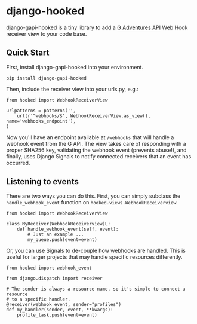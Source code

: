 # django-hooked

django-gapi-hooked is a tiny library to add a [G Adventures API](https://developers.gadventures.com/) Web Hook receiver view to your code base.

## Quick Start

First, install django-gapi-hooked into your environment.

    pip install django-gapi-hooked

Then, include the receiver view into your urls.py, e.g.:

    from hooked import WebhookReceiverView

    urlpatterns = patterns('',
        url(r'^webhooks/$', WebhookReceiverView.as_view(), name='webhooks_endpoint'),
    )

Now you'll have an endpoint available at `/webhooks` that will handle a webhook
event from the G API. The view takes care of responding with a proper SHA256
key, validating the webhook event (prevents abuse!), and finally, uses Django
Signals to notify connected receivers that an event has occurred.

## Listening to events

There are two ways you can do this. First, you can simply subclass the
`handle_webhook_event` function on `hooked.views.WebhookReceiverview`:

    from hooked import WebhookReceiverView

    class MyReceiver(WebhookReceiverview)L:
        def handle_webhook_event(self, event):
            # Just an example ...
            my_queue.push(event=event)


Or, you can use Signals to de-couple how webhooks are handled. This is useful
for larger projects that may handle specific resources differently. 


    from hooked import webhook_event

    from django.dispatch import receiver

    # The sender is always a resource name, so it's simple to connect a resource
    # to a specific handler.
    @receiver(webhook_event, sender="profiles")
    def my_handler(sender, event, **kwargs):
        profile_task.push(event=event)
